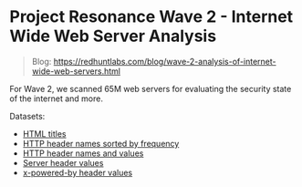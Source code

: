 # Project Resonance Wave 2 - Internet Wide Web Server Analysis

> Blog: https://redhuntlabs.com/blog/wave-2-analysis-of-internet-wide-web-servers.html

For Wave 2, we scanned 65M web servers for evaluating the security state of the internet and more.

Datasets:
- [HTML titles](http://rhl-resonance.s3.eu-west-2.amazonaws.com/waves/2/titles.zip)
- [HTTP header names sorted by frequency](http://rhl-resonance.s3.eu-west-2.amazonaws.com/waves/2/headers.zip)
- [HTTP header names and values](http://rhl-resonance.s3.eu-west-2.amazonaws.com/waves/2/complete_headers.zip)
- [Server header values](http://rhl-resonance.s3.eu-west-2.amazonaws.com/waves/2/servers.zip)
- [x-powered-by header values](http://rhl-resonance.s3.eu-west-2.amazonaws.com/waves/2/x_powered_by.zip)
